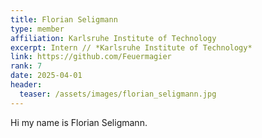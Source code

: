 ```yaml
---
title: Florian Seligmann
type: member
affiliation: Karlsruhe Institute of Technology
excerpt: Intern // *Karlsruhe Institute of Technology*
link: https://github.com/Feuermagier
rank: 7
date: 2025-04-01
header:
  teaser: /assets/images/florian_seligmann.jpg
---
```

Hi my name is Florian Seligmann.

